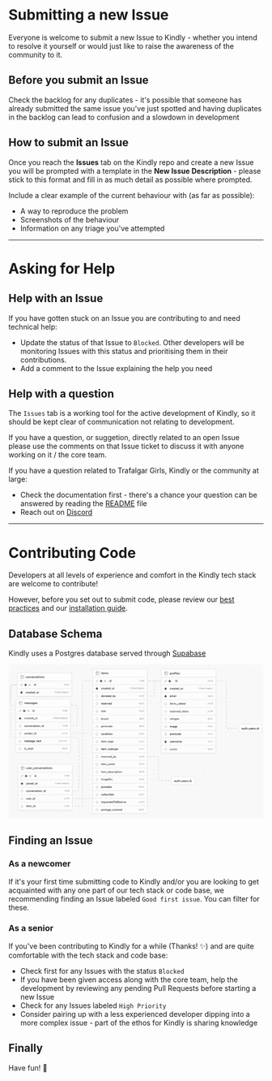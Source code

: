 # Submitting a new Issue

Everyone is welcome to submit a new Issue to Kindly - whether you intend to resolve it yourself or would just like to raise the awareness of the community to it.

## Before you submit an Issue

Check the backlog for any duplicates - it's possible that someone has already submitted the same issue you've just spotted and having duplicates in the backlog can lead to confusion and a slowdown in development

## How to submit an Issue

Once you reach the **Issues** tab on the Kindly repo and create a new Issue you will be prompted with a template in the **New Issue Description** - please stick to this format and fill in as much detail as possible where prompted.

Include a clear example of the current behaviour with (as far as possible):

- A way to reproduce the problem
- Screenshots of the behaviour
- Information on any triage you've attempted

<hr>

# Asking for Help

## Help with an Issue

If you have gotten stuck on an Issue you are contributing to and need technical help:

- Update the status of that Issue to `Blocked`. Other developers will be monitoring Issues with this status and prioritising them in their contributions.
- Add a comment to the Issue explaining the help you need

## Help with a question

The `Issues` tab is a working tool for the active development of Kindly, so it should be kept clear of communication not relating to development.

If you have a question, or suggetion, directly related to an open Issue please use the comments on that Issue ticket to discuss it with anyone working on it / the core team.

If you have a question related to Trafalgar Girls, Kindly or the community at large:

- Check the documentation first - there's a chance your question can be answered by reading the [README](../README.md) file
- Reach out on [Discord](https://discord.gg/Chkx4GeZ)

<hr>

# Contributing Code

Developers at all levels of experience and comfort in the Kindly tech stack are welcome to contribute!

However, before you set out to submit code, please review our [best practices](./BEST_PRACTICE.md) and our [installation guide](./BEFORE_YOUR_FIRST_ISSUE.md).

## Database Schema

Kindly uses a Postgres database served through [Supabase](https://supabase.com)

![Kindly database schema](./documentation_images/schema.png)

## Finding an Issue

### As a newcomer

If it's your first time submitting code to Kindly and/or you are looking to get acquainted with any one part of our tech stack or code base, we recommending finding an Issue labeled `Good first issue`. You can filter for these.

### As a senior

If you've been contributing to Kindly for a while (Thanks! ✨) and are quite comfortable with the tech stack and code base:

- Check first for any Issues with the status `Blocked`
- If you have been given access along with the core team, help the development by reviewing any pending Pull Requests before starting a new Issue
- Check for any Issues labeled `High Priority`
- Consider pairing up with a less experienced developer dipping into a more complex issue - part of the ethos for Kindly is sharing knowledge

## Finally

Have fun! 🎡
